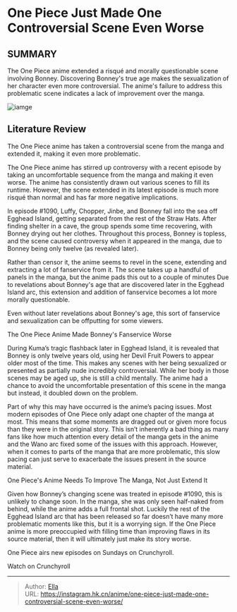 # One Piece Just Made One Controversial Scene Even Worse


## SUMMARY 



  The One Piece anime extended a risqué and morally questionable scene involving Bonney.   Discovering Bonney&#39;s true age makes the sexualization of her character even more controversial.   The anime&#39;s failure to address this problematic scene indicates a lack of improvement over the manga.  

![iamge](https://static1.srcdn.com/wordpress/wp-content/uploads/2024/01/bonney-gets-serious-in-one-piece.jpg)

## Literature Review

The One Piece anime has taken a controversial scene from the manga and extended it, making it even more problematic.




The One Piece anime has stirred up controversy with a recent episode by taking an uncomfortable sequence from the manga and making it even worse. The anime has consistently drawn out various scenes to fill its runtime. However, the scene extended in its latest episode is much more risqué than normal and has far more negative implications.




In episode #1090, Luffy, Chopper, Jinbe, and Bonney fall into the sea off Egghead Island, getting separated from the rest of the Straw Hats. After finding shelter in a cave, the group spends some time recovering, with Bonney drying out her clothes. Throughout this process, Bonney is topless, and the scene caused controversy when it appeared in the manga, due to Bonney being only twelve (as revealed later).

          

Rather than censor it, the anime seems to revel in the scene, extending and extracting a lot of fanservice from it. The scene takes up a handful of panels in the manga, but the anime pads this out to a couple of minutes Due to revelations about Bonney&#39;s age that are discovered later in the Egghead Island arc, this extension and addition of fanservice becomes a lot more morally questionable.






Even without later revelations about Bonney&#39;s age, this sort of fanservice and sexualization can be offputting for some viewers.





 The One Piece Anime Made Bonney&#39;s Fanservice Worse 
          

During Kuma’s tragic flashback later in Egghead Island, it is revealed that Bonney is only twelve years old, using her Devil Fruit Powers to appear older most of the time. This makes any scenes with her being sexualized or presented as partially nude incredibly controversial. While her body in those scenes may be aged up, she is still a child mentally. The anime had a chance to avoid the uncomfortable presentation of this scene in the manga but instead, it doubled down on the problem.

Part of why this may have occurred is the anime’s pacing issues. Most modern episodes of One Piece only adapt one chapter of the manga at most. This means that some moments are dragged out or given more focus than they were in the original story. This isn’t inherently a bad thing as many fans like how much attention every detail of the manga gets in the anime and the Wano arc fixed some of the issues with this approach. However, when it comes to parts of the manga that are more problematic, this slow pacing can just serve to exacerbate the issues present in the source material.






 One Piece&#39;s Anime Needs To Improve The Manga, Not Just Extend It 
          

Given how Bonney’s changing scene was treated in episode #1090, this is unlikely to change soon. In the manga, she was only seen half-naked from behind, while the anime adds a full frontal shot. Luckily the rest of the Egghead Island arc that has been released so far doesn’t have many more problematic moments like this, but it is a worrying sign. If the One Piece anime is more preoccupied with filling time than improving flaws in its source material, then it will ultimately just make its story worse. 

One Piece airs new episodes on Sundays on Crunchyroll.

Watch on Crunchyroll



---

> Author: [Ella](https://instagram.hk.cn/)  
> URL: https://instagram.hk.cn/anime/one-piece-just-made-one-controversial-scene-even-worse/  


